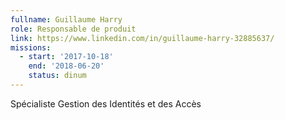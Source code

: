 ```yaml
---
fullname: Guillaume Harry
role: Responsable de produit
link: https://www.linkedin.com/in/guillaume-harry-32885637/
missions:
  - start: '2017-10-18'
    end: '2018-06-20'
    status: dinum
---
```


Spécialiste Gestion des Identités et des Accès
